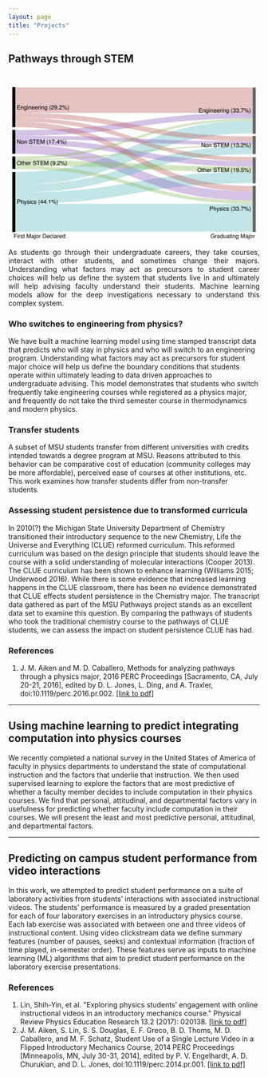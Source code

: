 ```yaml
---
layout: page
title: "Projects"
---
```


## Pathways through STEM
<br>
<img style="float: center;" width="1000" src="/assets/pathways.PNG">
<br>
<div style="text-align: justify">As students go through their undergraduate careers, they take courses, interact with other students, and sometimes change their majors. Understanding what factors may act as precursors to student career choices will help us define the system that students live in and ultimately will help advising faculty understand their students. Machine learning models allow for the deep investigations necessary to understand this complex system.</div>

### Who switches to engineering from physics?
We have built a machine learning model using time stamped transcript data that predicts who will stay in physics and who will switch to an engineering program. Understanding what factors may act as precursors for student major choice will help us define the boundary conditions that students operate within ultimately leading to data driven approaches to undergraduate advising. This model demonstrates that students who switch frequently take engineering courses while registered as a physics major, and frequently do not take the third semester course in thermodynamics and modern physics. 

### Transfer students
A subset of MSU students transfer from different universities with credits intended towards a degree program at MSU. Reasons attributed to this behavior can be comparative cost of education (community colleges may be more affordable), perceived ease of courses at other institutions, etc. This work examines how transfer students differ from non-transfer students.

### Assessing student persistence due to transformed curricula
In 2010(?) the Michigan State University Department of Chemistry transitioned their introductory sequence to the new Chemistry, Life the Universe and Everything (CLUE) reformed curriculum. This reformed curriculum was based on the design principle that students should leave the course with a solid understanding of molecular interactions (Cooper 2013). The CLUE curriculum has been shown to enhance learning (Williams 2015; Underwood 2016). While there is some evidence that increased learning happens in the CLUE classroom, there has been no evidence demonstrated that CLUE effects student persistence in the Chemistry major. The transcript data gathered as part of the MSU Pathways project stands as an excellent data set to examine this question. By comparing the pathways of students who took the traditional chemistry course to the pathways of CLUE students, we can assess the impact on student persistence CLUE has had. 

### References

1. J. M. Aiken and M. D. Caballero, Methods for analyzing pathways through a physics major, 2016 PERC Proceedings [Sacramento, CA, July 20-21, 2016], edited by D. L. Jones, L. Ding, and A. Traxler, doi:10.1119/perc.2016.pr.002. [[link to pdf]](https://www.compadre.org/per/items/detail.cfm?ID=14186)

***

## Using machine learning to predict integrating computation into physics courses
We recently completed a national survey in the United States of America of faculty in physics departments to understand the state of computational instruction and the factors that underlie that instruction. We then used supervised learning to explore the factors that are most predictive of whether a faculty member decides to include computation in their physics courses. We find that personal, attitudinal, and departmental factors vary in usefulness for predicting whether faculty include computation in their courses. We will present the least and most predictive personal, attitudinal, and departmental factors.

***

## Predicting on campus student performance from video interactions
In this work, we attempted to predict student performance on a suite of laboratory activities from students’ interactions with associated instructional videos. The students’ performance is measured by a graded presentation for each of four laboratory exercises in an introductory physics course. Each lab exercise was associated with between one and three videos of instructional content. Using video clickstream data we define summary features (number of pauses, seeks) and contextual information (fraction of time played, in-semester order).  These features serve as inputs to machine learning (ML) algorithms that aim to predict student performance on the laboratory exercise presentations.

### References

1. Lin, Shih-Yin, et al. "Exploring physics students’ engagement with online instructional videos in an introductory mechanics course." Physical Review Physics Education Research 13.2 (2017): 020138. [[link to pdf]](http://link.aps.org/pdf/10.1103/PhysRevPhysEducRes.13.020138)
2. J. M. Aiken, S. Lin, S. S. Douglas, E. F. Greco, B. D. Thoms, M. D. Caballero, and M. F. Schatz, Student Use of a Single Lecture Video in a Flipped Introductory Mechanics Course, 2014 PERC Proceedings [Minneapolis, MN, July 30-31, 2014], edited by P. V. Engelhardt, A. D. Churukian, and D. L. Jones, doi:10.1119/perc.2014.pr.001. [[link to pdf]](https://www.compadre.org/per/items/detail.cfm?ID=13438)